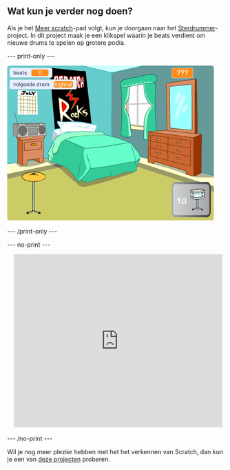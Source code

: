 ## Wat kun je verder nog doen?

Als je het [Meer scratch](https://projects.raspberrypi.org/en/raspberrypi/more-scratch)-pad volgt, kun je doorgaan naar het [Sterdrummer](https://projects.raspberrypi.org/en/projects/drum-star)-project. In dit project maak je een klikspel waarin je beats verdient om nieuwe drums te spelen op grotere podia.

--- print-only ---

![De toneelweergave van het voltooide sterdrummer project.](images/drum-star.png)

--- /print-only ---

--- no-print ---

<div class="scratch-preview" style="margin-left: 15px;">
  <iframe allowtransparency="true" width="485" height="402" src="https://scratch.mit.edu/projects/embed/522323676/?autostart=false" frameborder="0"></iframe>
</div>

--- /no-print ---

Wil je nog meer plezier hebben met het het verkennen van Scratch, dan kun je een van [deze projecten](https://projects.raspberrypi.org/en/projects?software%5B%5D=scratch&curriculum%5B%5D=%201) proberen.
